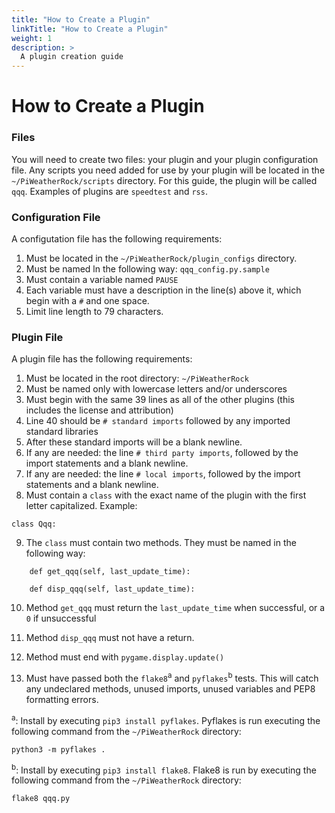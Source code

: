 ```yaml
---
title: "How to Create a Plugin"
linkTitle: "How to Create a Plugin"
weight: 1
description: >
  A plugin creation guide
---
```


# How to Create a Plugin

### Files
You will need to create two files: your plugin and your plugin configuration file. Any scripts you need added for use by your plugin will be located in the `~/PiWeatherRock/scripts` directory. For this guide, the plugin will be called `qqq`. Examples of plugins are `speedtest` and `rss`.


### Configuration File
A configutation file has the following requirements:
1. Must be located in the `~/PiWeatherRock/plugin_configs` directory.
2. Must be named ln the following way: `qqq_config.py.sample`
3. Must contain a variable named `PAUSE`
4. Each variable must have a description in the line(s) above it, which begin with a `#` and one space.
5. Limit line length to 79 characters.

### Plugin File
A plugin file has the following requirements:
1. Must be located in the root directory: `~/PiWeatherRock`
2. Must be named only with lowercase letters and/or underscores
3. Must begin with the same 39 lines as all of the other plugins (this includes the license and attribution)
4. Line 40 should be `# standard imports` followed by any imported standard libraries
5. After these standard imports will be a blank newline.
6. If any are needed: the line `# third party imports`, followed by the import statements and a blank newline.
7. If any are needed: the line `# local imports`, followed by the import statements and a blank newline.
8. Must contain a `class` with the exact name of the plugin with the first letter capitalized. Example:

`class Qqq:`

9. The `class` must contain two methods. They must be named in the following way:

`    def get_qqq(self, last_update_time):`

`    def disp_qqq(self, last_update_time):`

10. Method `get_qqq` must return the `last_update_time` when successful, or a `0` if unsuccessful
11. Method `disp_qqq` must not have a return.
12. Method must end with `pygame.display.update()`

13. Must have passed both the `flake8`<sup>a</sup> and `pyflakes`<sup>b</sup> tests. This will catch any undeclared methods, unused imports, unused variables and PEP8 formatting errors.


<sup>a</sup>: Install by executing `pip3 install pyflakes`. Pyflakes is run executing the following command from the `~/PiWeatherRock` directory:

`python3 -m pyflakes .`

<sup>b</sup>: Install by executing `pip3 install flake8`. Flake8 is run by executing the following command from the `~/PiWeatherRock` directory:

`flake8 qqq.py`
